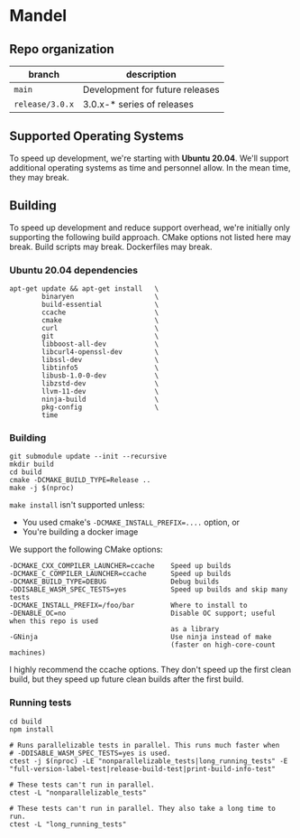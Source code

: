 # Mandel

## Repo organization

| branch                | description |
| ------                | ----------- |
| `main`                | Development for future releases |
| `release/3.0.x`       | 3.0.x-* series of releases |

## Supported Operating Systems

To speed up development, we're starting with **Ubuntu 20.04**. We'll support additional operating systems as time and personnel allow. In the mean time, they may break.

## Building

To speed up development and reduce support overhead, we're initially only supporting the following build approach. CMake options not listed here may break. Build scripts may break. Dockerfiles may break.

### Ubuntu 20.04 dependencies

```
apt-get update && apt-get install   \
        binaryen                    \
        build-essential             \
        ccache                      \
        cmake                       \
        curl                        \
        git                         \
        libboost-all-dev            \
        libcurl4-openssl-dev        \
        libssl-dev                  \
        libtinfo5                   \
        libusb-1.0-0-dev            \
        libzstd-dev                 \
        llvm-11-dev                 \
        ninja-build                 \
        pkg-config                  \
        time
```

### Building

```
git submodule update --init --recursive
mkdir build
cd build
cmake -DCMAKE_BUILD_TYPE=Release ..
make -j $(nproc)
```

`make install` isn't supported unless:
* You used cmake's `-DCMAKE_INSTALL_PREFIX=....` option, or
* You're building a docker image

We support the following CMake options:
```
-DCMAKE_CXX_COMPILER_LAUNCHER=ccache    Speed up builds
-DCMAKE_C_COMPILER_LAUNCHER=ccache      Speed up builds
-DCMAKE_BUILD_TYPE=DEBUG                Debug builds
-DDISABLE_WASM_SPEC_TESTS=yes           Speed up builds and skip many tests
-DCMAKE_INSTALL_PREFIX=/foo/bar         Where to install to
-DENABLE_OC=no                          Disable OC support; useful when this repo is used
                                        as a library
-GNinja                                 Use ninja instead of make
                                        (faster on high-core-count machines)
```

I highly recommend the ccache options. They don't speed up the first clean build, but they speed up future clean builds after the first build.

### Running tests

```
cd build
npm install

# Runs parallelizable tests in parallel. This runs much faster when
# -DDISABLE_WASM_SPEC_TESTS=yes is used.
ctest -j $(nproc) -LE "nonparallelizable_tests|long_running_tests" -E "full-version-label-test|release-build-test|print-build-info-test"

# These tests can't run in parallel.
ctest -L "nonparallelizable_tests"

# These tests can't run in parallel. They also take a long time to run.
ctest -L "long_running_tests"
```
